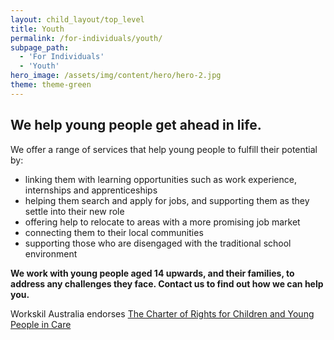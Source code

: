 ```yaml
---
layout: child_layout/top_level
title: Youth
permalink: /for-individuals/youth/
subpage_path:
  - 'For Individuals'
  - 'Youth'
hero_image: /assets/img/content/hero/hero-2.jpg
theme: theme-green
---
```


## We help young people get ahead in life.

We offer a range of services that help young people to fulfill their potential by:

* linking them with learning opportunities such as work experience, internships and apprenticeships
* helping them search and apply for jobs, and supporting them as they settle into their new role
* offering help to relocate to areas with a more promising job market
* connecting them to their local communities
* supporting those who are disengaged with the traditional school environment

**We work with young people aged 14 upwards, and their families, to address any challenges they face. Contact us to find out how we can help you.**

Workskil Australia endorses [The Charter of Rights for Children and Young People in Care](http://www.gcyp.sa.gov.au/charter-of-rights-2/)